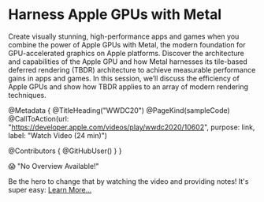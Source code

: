 # Harness Apple GPUs with Metal

Create visually stunning, high-performance apps and games when you combine the power of Apple GPUs with Metal, the modern foundation for GPU-accelerated graphics on Apple platforms. Discover the architecture and capabilities of the Apple GPU and how Metal harnesses its tile-based deferred rendering (TBDR) architecture to achieve measurable performance gains in apps and games. In this session, we’ll discuss the efficiency of Apple GPUs and show how TBDR applies to an array of modern rendering techniques.

@Metadata {
   @TitleHeading("WWDC20")
   @PageKind(sampleCode)
   @CallToAction(url: "https://developer.apple.com/videos/play/wwdc2020/10602", purpose: link, label: "Watch Video (24 min)")

   @Contributors {
      @GitHubUser(<replace this with your GitHub handle>)
   }
}

😱 "No Overview Available!"

Be the hero to change that by watching the video and providing notes! It's super easy:
 [Learn More…](https://wwdcnotes.com/documentation/wwdcnotes/contributing)
